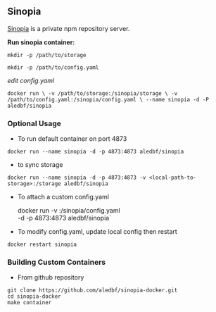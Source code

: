## Sinopia

[Sinopia](https://github.com/rlidwka/sinopia) is a private npm repository server.

**Run sinopia container:**

`mkdir -p /path/to/storage`

`mkdir -p /path/to/config.yaml`

*edit config.yaml*

`docker run \
  -v /path/to/storage:/sinopia/storage \
  -v /path/to/config.yaml:/sinopia/config.yaml \
  --name sinopia -d -P aledbf/sinopia`

### Optional Usage

- To run default container on port 4873

`docker run --name sinopia -d -p 4873:4873 aledbf/sinopia`

- to sync storage

`docker run --name sinopia -d -p 4873:4873 -v <local-path-to-storage>:/storage aledbf/sinopia`

- To attach a custom config.yaml

    docker run -v <local-path-to-config>:/sinopia/config.yaml \
    -d -p 4873:4873 aledbf/sinopia`

- To modify config.yaml, update local config then restart

`docker restart sinopia`

### Building Custom Containers

- From github repository

```
git clone https://github.com/aledbf/sinopia-docker.git
cd sinopia-docker
make container
```
